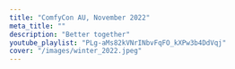 ```yaml
---
title: "ComfyCon AU, November 2022"
meta_title: ""
description: "Better together"
youtube_playlist: "PLg-aMs82kVNrINbvFqFO_kXPw3b4DdVqj"
cover: "/images/winter_2022.jpeg"
---
```

